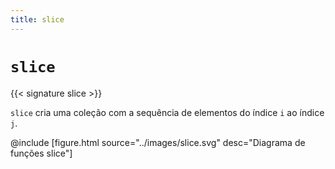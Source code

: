 ```yaml
---
title: slice
---
```


# `slice`

{{< signature slice >}}

`slice` cria uma coleção com a sequência de elementos do índice `i` ao índice `j`.

@include [figure.html source="../images/slice.svg" desc="Diagrama de funções slice"]
